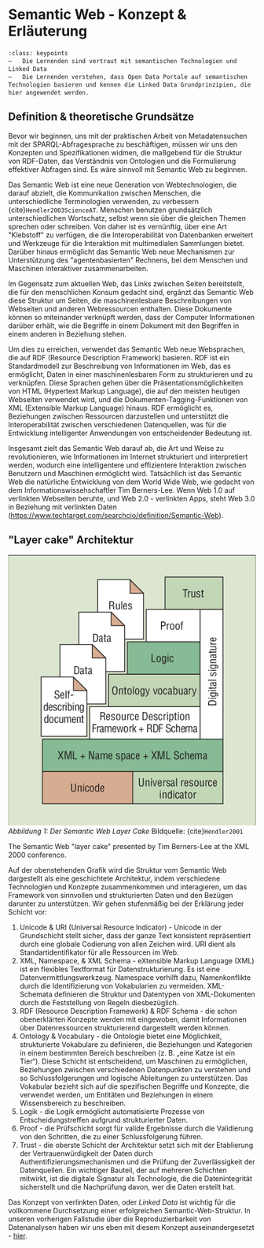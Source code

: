 # Semantic Web - Konzept & Erläuterung
```{admonition}
:class: keypoints
–	Die Lernenden sind vertraut mit semantischen Technologien und Linked Data
–	Die Lernenden verstehen, dass Open Data Portale auf semantischen Technologien basieren und kennen die Linked Data Grundprinzipien, die hier angewendet werden.
```

## Definition & theoretische Grundsätze
Bevor wir beginnen, uns mit der praktischen Arbeit von Metadatensuchen mit der SPARQL-Abfragesprache zu beschäftigen, müssen wir uns den Konzepten und Spezifikationen widmen, die maßgebend für die Struktur von RDF-Daten, das Verständnis von Ontologien und die Formulierung effektiver Abfragen sind. Es wäre sinnvoll mit Semantic Web zu beginnen.

Das Semantic Web ist eine neue Generation von Webtechnologien, die darauf abzielt, die Kommunikation zwischen Menschen, die unterschiedliche Terminologien verwenden, zu verbessern {cite}`Hendler2003ScienceAT`. Menschen benutzen grundsätzlich unterschiedlichen Wortschatz, selbst wenn sie über die gleichen Themen sprechen oder schreiben. Von daher ist es vernünftig, über eine Art "Klebstoff" zu verfügen, die die Interoperabilität von Datenbanken erweitert und Werkzeuge für die Interaktion mit multimedialen Sammlungen bietet. Darüber hinaus ermöglicht das Semantic Web neue Mechanismen zur Unterstützung des "agentenbasierten" Rechnens, bei dem Menschen und Maschinen interaktiver zusammenarbeiten.

Im Gegensatz zum aktuellen Web, das Links zwischen Seiten bereitstellt, die für den menschlichen Konsum gedacht sind, ergänzt das Semantic Web diese Struktur um Seiten, die maschinenlesbare Beschreibungen von Webseiten und anderen Webressourcen enthalten. Diese Dokumente können so miteinander verknüpft werden, dass der Computer Informationen darüber erhält, wie die Begriffe in einem Dokument mit den Begriffen in einem anderen in Beziehung stehen.

Um dies zu erreichen, verwendet das Semantic Web neue Websprachen, die auf RDF (Resource Description Framework) basieren. RDF ist ein Standardmodell zur Beschreibung von Informationen im Web, das es ermöglicht, Daten in einer maschinenlesbaren Form zu strukturieren und zu verknüpfen. Diese Sprachen gehen über die Präsentationsmöglichkeiten von HTML (Hypertext Markup Language), die auf den meisten heutigen Webseiten verwendet wird, und die Dokumenten-Tagging-Funktionen von XML (Extensible Markup Language) hinaus. RDF ermöglicht es, Beziehungen zwischen Ressourcen darzustellen und unterstützt die Interoperabilität zwischen verschiedenen Datenquellen, was für die Entwicklung intelligenter Anwendungen von entscheidender Bedeutung ist.

Insgesamt zielt das Semantic Web darauf ab, die Art und Weise zu revolutionieren, wie Informationen im Internet strukturiert und interpretiert werden, wodurch eine intelligentere und effizientere Interaktion zwischen Benutzern und Maschinen ermöglicht wird. Tatsächlich ist das Semantic Web die natürliche Entwicklung von dem World Wide Web, wie gedacht von dem Informationswissehschaftler Tim Berners-Lee. Wenn Web 1.0 auf verlinkten Webseiten beruhte, und Web 2.0  - verlinkten Apps, steht Web 3.0 in Beziehung mit verlinkten Daten (https://www.techtarget.com/searchcio/definition/Semantic-Web).

## "Layer cake" Architektur
![The Semantic Web Layer Cake](The-Semantic-Web-layer-cake-presented-by-Tim-Berners-Lee-at-the-XML-2000-conference.png)
*Abbildung 1: Der Semantic Web Layer Cake* Bildquelle: {cite}`Hendler2001`

The Semantic Web "layer cake" presented by Tim Berners-Lee at the XML 2000 conference.

Auf der obenstehenden Grafik wird die Struktur vom Semantic Web dargestellt als eine geschichtete Architektur, indem verschiedene Technologien und Konzepte zusammenkommen und interagieren, um das Framework von sinnvollen und strukturierten Daten und den Bezügen darunter zu unterstützen.
Wir gehen stufenmäßig bei der Erklärung jeder Schicht vor:
1. Unicode & URI (Universal Resource Indicator) - Unicode in der Grundschicht stellt sicher, dass der ganze Text konsistent repräsentiert durch eine globale Codierung von allen Zeichen wird. URI dient als Standartidentifikator für alle Ressourcen im Web. 
2. XML, Namespace, & XML Schema - eXtensible Markup Language (XML) ist ein flexibles Textformat für Datenstrukturierung. Es ist eine Datenvermittlungswerkzeug. Namespace verhilft dazu, Namenkonflikte durch die Identifizierung von Vokabularien zu vermeiden. XML-Schemata definieren die Struktur und Datentypen von XML-Dokumenten durch die Feststellung von Regeln diesbezüglich.
3. RDF (Resource Description Framework) & RDF Schema - die schon obenerklärten Konzepte werden mit eingewoben, damit Informationen über Datenressourcen strukturierend dargestellt werden können.
4. Ontology & Vocabulary - die Ontologie bietet eine Möglichkeit, strukturierte Vokabulare zu definieren, die Beziehungen und Kategorien in einem bestimmten Bereich beschreiben (z. B. „eine Katze ist ein Tier“). Diese Schicht ist entscheidend, um Maschinen zu ermöglichen, Beziehungen zwischen verschiedenen Datenpunkten zu verstehen und so Schlussfolgerungen und logische Ableitungen zu unterstützen. Das Vokabular bezieht sich auf die spezifischen Begriffe und Konzepte, die verwendet werden, um Entitäten und Beziehungen in einem Wissensbereich zu beschreiben.
5. Logik - die Logik ermöglicht automatisierte Prozesse von Entscheidungstreffen aufgrund strukturierter Daten.
6. Proof - die Prüfschicht sorgt für valide Ergebnisse durch die Validierung von den Schritten, die zu einer Schlussfolgerung führen. 
7. Trust - die oberste Schicht der Architektur setzt sich mit der Etablierung der Vertrauenwürdigkeit der Daten durch Authentifizierungsmechanismen und die Prüfung der Zuverlässigkeit der Datenquellen. 
Ein wichtiger Bauteil, der auf mehreren Schichten mitwirkt, ist die digitale Signatur als Technologie, die die Datenintegrität sicherstellt und die Nachprüfung davon, wer die Daten erstellt hat. 

Das Konzept von verlinkten Daten, oder *Linked Data* ist wichtig für die vollkommene Durchsetzung einer erfolgreichen Semantic-Web-Struktur. In unseren vorherigen Fallstudie über die Reproduzierbarkeit von Datenanalysen haben wir uns eben mit diesem Konzept auseinandergesetzt - [hier](https://quadriga-dk.github.io/Tabelle-Fallstudie-1/Markdown/16_Linked-Data.html).